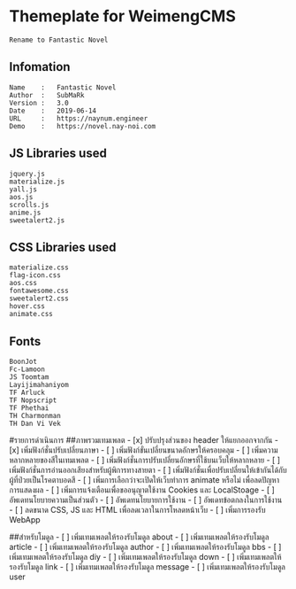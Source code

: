 # Themeplate for WeimengCMS
    Rename to Fantastic Novel

## Infomation
    Name    :   Fantastic Novel
    Author  :   SubMaRk
    Version :   3.0
    Date    :   2019-06-14
    URL     :   https://naynum.engineer
    Demo    :   https://novel.nay-noi.com

## JS Libraries used
    jquery.js
    materialize.js
    yall.js
    aos.js
    scrolls.js
    anime.js
    sweetalert2.js

## CSS Libraries used
    materialize.css
    flag-icon.css
    aos.css
    fontawesome.css
    sweetalert2.css
    hover.css
    animate.css

## Fonts
    BoonJot
    Fc-Lamoon
    JS Toomtam
    Layijimahaniyom
    TF Arluck
    TF Nopscript
    TF Phethai
    TH Charmonman
    TH Dan Vi Vek

#รายการดำเนินการ
##ภาพรวมเทมเพลต
    - [x] ปรับปรุงส่วนของ header ให้แยกออกจากกัน
    - [x] เพิ่มฟังก์ชั่นปรับเปลี่ยนภาษา
    - [ ] เพิ่มฟังก์ขั่นเปลี่ยนขนาดอักษรให้ครอบคลุม
    - [ ] เพิ่มความหลากหลายของสีในเทมเพลต
    - [ ] เพิ่มฟังก์ชั่นการปรับเปลี่ยนอักษรที่ใช้บนเว็บให้หลากหลาย
    - [ ] เพิ่มฟังก์ชั่นการอ่านออกเสียงสำหรับผู้พิการทางสายตา
    - [ ] เพิ่มฟังก์ชั่นเพื่อปรับเปลี่ยนให้เข้ากันได้กับผู้ที่ป่วยเป็นโรคตาบอดสี
    - [ ] เพิ่มการเลือกว่าจะเปิดให้เว็บทำการ animate หรือไม่ เพื่อลดปัญหาการแสดงผล
    - [ ] เพิ่มการแจ้งเตือนเพื่อขออนุญาตใช้งาน Cookies และ LocalStoage
    - [ ] อัพเดทนโยบายความเป็นส่วนตัว
    - [ ] อัพเดทนโยบายการใช้งาน
    - [ ] อัพเดทข้อตกลงในการใช้งาน
    - [ ] ลดขนาด CSS, JS และ HTML เพื่อลดเวลาในการโหลดหน้าเว็บ
    - [ ] เพิ่มการรองรับ WebApp

##สำหรับโมดูล
    - [ ] เพิ่มเทมเพลตให้รองรับโมดูล about
    - [ ] เพิ่มเทมเพลตให้รองรับโมดูล article
    - [ ] เพิ่มเทมเพลตให้รองรับโมดูล author
    - [ ] เพิ่มเทมเพลตให้รองรับโมดูล bbs
    - [ ] เพิ่มเทมเพลตให้รองรับโมดูล diy
    - [ ] เพิ่มเทมเพลตให้รองรับโมดูล down
    - [ ] เพิ่มเทมเพลตให้รองรับโมดูล link
    - [ ] เพิ่มเทมเพลตให้รองรับโมดูล message
    - [ ] เพิ่มเทมเพลตให้รองรับโมดูล user